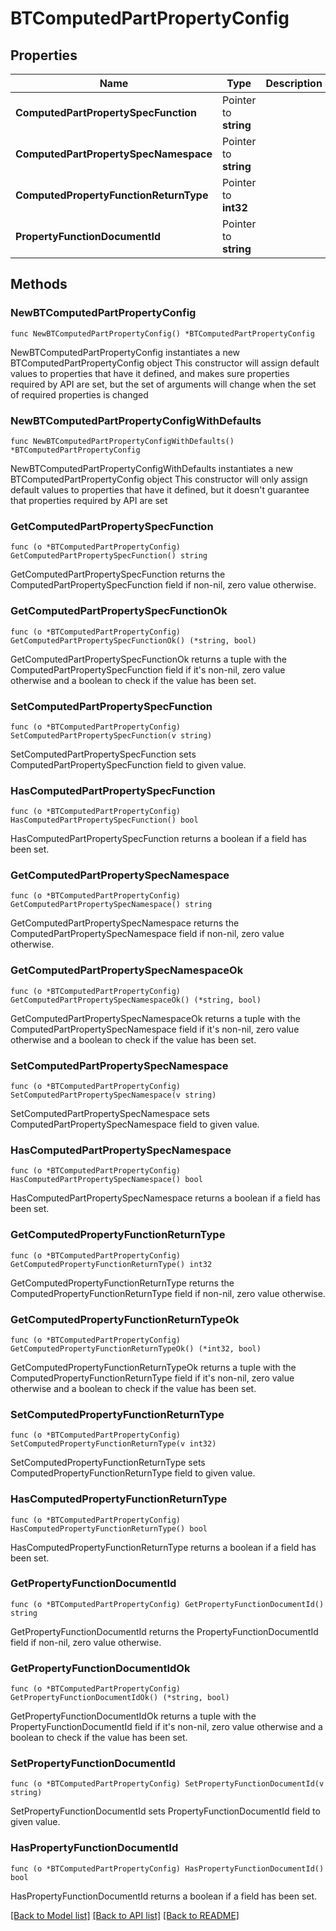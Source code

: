 # BTComputedPartPropertyConfig

## Properties

Name | Type | Description | Notes
------------ | ------------- | ------------- | -------------
**ComputedPartPropertySpecFunction** | Pointer to **string** |  | [optional] 
**ComputedPartPropertySpecNamespace** | Pointer to **string** |  | [optional] 
**ComputedPropertyFunctionReturnType** | Pointer to **int32** |  | [optional] 
**PropertyFunctionDocumentId** | Pointer to **string** |  | [optional] 

## Methods

### NewBTComputedPartPropertyConfig

`func NewBTComputedPartPropertyConfig() *BTComputedPartPropertyConfig`

NewBTComputedPartPropertyConfig instantiates a new BTComputedPartPropertyConfig object
This constructor will assign default values to properties that have it defined,
and makes sure properties required by API are set, but the set of arguments
will change when the set of required properties is changed

### NewBTComputedPartPropertyConfigWithDefaults

`func NewBTComputedPartPropertyConfigWithDefaults() *BTComputedPartPropertyConfig`

NewBTComputedPartPropertyConfigWithDefaults instantiates a new BTComputedPartPropertyConfig object
This constructor will only assign default values to properties that have it defined,
but it doesn't guarantee that properties required by API are set

### GetComputedPartPropertySpecFunction

`func (o *BTComputedPartPropertyConfig) GetComputedPartPropertySpecFunction() string`

GetComputedPartPropertySpecFunction returns the ComputedPartPropertySpecFunction field if non-nil, zero value otherwise.

### GetComputedPartPropertySpecFunctionOk

`func (o *BTComputedPartPropertyConfig) GetComputedPartPropertySpecFunctionOk() (*string, bool)`

GetComputedPartPropertySpecFunctionOk returns a tuple with the ComputedPartPropertySpecFunction field if it's non-nil, zero value otherwise
and a boolean to check if the value has been set.

### SetComputedPartPropertySpecFunction

`func (o *BTComputedPartPropertyConfig) SetComputedPartPropertySpecFunction(v string)`

SetComputedPartPropertySpecFunction sets ComputedPartPropertySpecFunction field to given value.

### HasComputedPartPropertySpecFunction

`func (o *BTComputedPartPropertyConfig) HasComputedPartPropertySpecFunction() bool`

HasComputedPartPropertySpecFunction returns a boolean if a field has been set.

### GetComputedPartPropertySpecNamespace

`func (o *BTComputedPartPropertyConfig) GetComputedPartPropertySpecNamespace() string`

GetComputedPartPropertySpecNamespace returns the ComputedPartPropertySpecNamespace field if non-nil, zero value otherwise.

### GetComputedPartPropertySpecNamespaceOk

`func (o *BTComputedPartPropertyConfig) GetComputedPartPropertySpecNamespaceOk() (*string, bool)`

GetComputedPartPropertySpecNamespaceOk returns a tuple with the ComputedPartPropertySpecNamespace field if it's non-nil, zero value otherwise
and a boolean to check if the value has been set.

### SetComputedPartPropertySpecNamespace

`func (o *BTComputedPartPropertyConfig) SetComputedPartPropertySpecNamespace(v string)`

SetComputedPartPropertySpecNamespace sets ComputedPartPropertySpecNamespace field to given value.

### HasComputedPartPropertySpecNamespace

`func (o *BTComputedPartPropertyConfig) HasComputedPartPropertySpecNamespace() bool`

HasComputedPartPropertySpecNamespace returns a boolean if a field has been set.

### GetComputedPropertyFunctionReturnType

`func (o *BTComputedPartPropertyConfig) GetComputedPropertyFunctionReturnType() int32`

GetComputedPropertyFunctionReturnType returns the ComputedPropertyFunctionReturnType field if non-nil, zero value otherwise.

### GetComputedPropertyFunctionReturnTypeOk

`func (o *BTComputedPartPropertyConfig) GetComputedPropertyFunctionReturnTypeOk() (*int32, bool)`

GetComputedPropertyFunctionReturnTypeOk returns a tuple with the ComputedPropertyFunctionReturnType field if it's non-nil, zero value otherwise
and a boolean to check if the value has been set.

### SetComputedPropertyFunctionReturnType

`func (o *BTComputedPartPropertyConfig) SetComputedPropertyFunctionReturnType(v int32)`

SetComputedPropertyFunctionReturnType sets ComputedPropertyFunctionReturnType field to given value.

### HasComputedPropertyFunctionReturnType

`func (o *BTComputedPartPropertyConfig) HasComputedPropertyFunctionReturnType() bool`

HasComputedPropertyFunctionReturnType returns a boolean if a field has been set.

### GetPropertyFunctionDocumentId

`func (o *BTComputedPartPropertyConfig) GetPropertyFunctionDocumentId() string`

GetPropertyFunctionDocumentId returns the PropertyFunctionDocumentId field if non-nil, zero value otherwise.

### GetPropertyFunctionDocumentIdOk

`func (o *BTComputedPartPropertyConfig) GetPropertyFunctionDocumentIdOk() (*string, bool)`

GetPropertyFunctionDocumentIdOk returns a tuple with the PropertyFunctionDocumentId field if it's non-nil, zero value otherwise
and a boolean to check if the value has been set.

### SetPropertyFunctionDocumentId

`func (o *BTComputedPartPropertyConfig) SetPropertyFunctionDocumentId(v string)`

SetPropertyFunctionDocumentId sets PropertyFunctionDocumentId field to given value.

### HasPropertyFunctionDocumentId

`func (o *BTComputedPartPropertyConfig) HasPropertyFunctionDocumentId() bool`

HasPropertyFunctionDocumentId returns a boolean if a field has been set.


[[Back to Model list]](../README.md#documentation-for-models) [[Back to API list]](../README.md#documentation-for-api-endpoints) [[Back to README]](../README.md)


